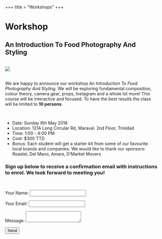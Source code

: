 +++
title = "Workshops"
+++

<div class="workshop_title">
  <h1>Workshop</h1>
  <h2>An Introduction To Food Photography And Styling</h3>
</div>  
</br>

<img src="img/workshop.jpg">

</br>
</br>

<div class="page-content">
  <div class="container">

  <p>We are happy to announce our workshop <i>An Introduction To Food Photography And Styling</i>.
  We will be exploring fundamental composition, colour theory, camera gear, props, Instagram and a whole lot more! This course will be interactive and focused. To have the best results the class will be limited to <b>10 persons</b>.</p>
  </br>

  <ul>
    <li>Date: Sunday 6th May 2018</li>
    <li>Location: 121A Long Circular Rd, Maraval. 2nd Floor, Trinidad</li>
    <li>Time: 1:00 - 4:00 PM</li>
    <li>Cost: $300 TTD</li>
    <li>Bonus: Each student will get a starter kit from some of our favourite local brands and companies. We would like to thank our sponsors: Roastel, Del Mano, Amare, D’Market Movers</li>
  </ul>

  <h3>Sign up below to receive a confirmation email with instructions to enrol. We look forward to meeting you!</h3>
  </br>

  <form name="workshops" netlify>
    <p>
      <label>Your Name: <input type="text" name="name"></label>
    </p>
    <p>
      <label>Your Email: <input type="email" name="email"></label>
    </p>
    <p>
      <label>Message: <textarea name="message"></textarea></label>
    </p>
    <p>
      <button class="btn__main" type="submit">Send</button>
    </p>
  </form>
  </div>
  
</div>

